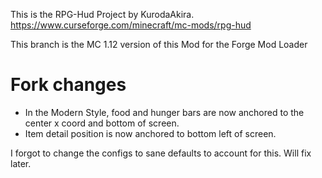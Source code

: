 This is the RPG-Hud Project by KurodaAkira.
<br>https://www.curseforge.com/minecraft/mc-mods/rpg-hud
<p>This branch is the MC 1.12 version of this Mod for the Forge Mod Loader

# Fork changes
- In the Modern Style, food and hunger bars are now anchored to the center x coord and bottom of screen.
- Item detail position is now anchored to bottom left of screen.

I forgot to change the configs to sane defaults to account for this. Will fix later.
